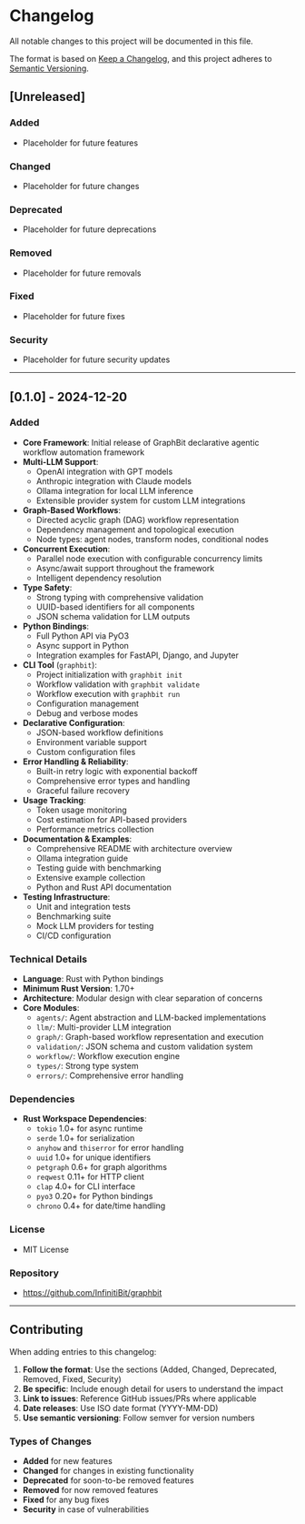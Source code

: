 # Changelog

All notable changes to this project will be documented in this file.

The format is based on [Keep a Changelog](https://keepachangelog.com/en/1.0.0/),
and this project adheres to [Semantic Versioning](https://semver.org/spec/v2.0.0.html).

## [Unreleased]

### Added
- Placeholder for future features

### Changed
- Placeholder for future changes

### Deprecated
- Placeholder for future deprecations

### Removed
- Placeholder for future removals

### Fixed
- Placeholder for future fixes

### Security
- Placeholder for future security updates

---

## [0.1.0] - 2024-12-20

### Added
- **Core Framework**: Initial release of GraphBit declarative agentic workflow automation framework
- **Multi-LLM Support**: 
  - OpenAI integration with GPT models
  - Anthropic integration with Claude models
  - Ollama integration for local LLM inference
  - Extensible provider system for custom LLM integrations
- **Graph-Based Workflows**: 
  - Directed acyclic graph (DAG) workflow representation
  - Dependency management and topological execution
  - Node types: agent nodes, transform nodes, conditional nodes
- **Concurrent Execution**: 
  - Parallel node execution with configurable concurrency limits
  - Async/await support throughout the framework
  - Intelligent dependency resolution
- **Type Safety**: 
  - Strong typing with comprehensive validation
  - UUID-based identifiers for all components
  - JSON schema validation for LLM outputs
- **Python Bindings**: 
  - Full Python API via PyO3
  - Async support in Python
  - Integration examples for FastAPI, Django, and Jupyter
- **CLI Tool** (`graphbit`):
  - Project initialization with `graphbit init`
  - Workflow validation with `graphbit validate`
  - Workflow execution with `graphbit run`
  - Configuration management
  - Debug and verbose modes
- **Declarative Configuration**: 
  - JSON-based workflow definitions
  - Environment variable support
  - Custom configuration files
- **Error Handling & Reliability**:
  - Built-in retry logic with exponential backoff
  - Comprehensive error types and handling
  - Graceful failure recovery
- **Usage Tracking**:
  - Token usage monitoring
  - Cost estimation for API-based providers
  - Performance metrics collection
- **Documentation & Examples**:
  - Comprehensive README with architecture overview
  - Ollama integration guide
  - Testing guide with benchmarking
  - Extensive example collection
  - Python and Rust API documentation
- **Testing Infrastructure**:
  - Unit and integration tests
  - Benchmarking suite
  - Mock LLM providers for testing
  - CI/CD configuration

### Technical Details
- **Language**: Rust with Python bindings
- **Minimum Rust Version**: 1.70+
- **Architecture**: Modular design with clear separation of concerns
- **Core Modules**:
  - `agents/`: Agent abstraction and LLM-backed implementations
  - `llm/`: Multi-provider LLM integration
  - `graph/`: Graph-based workflow representation and execution
  - `validation/`: JSON schema and custom validation system
  - `workflow/`: Workflow execution engine
  - `types/`: Strong type system
  - `errors/`: Comprehensive error handling

### Dependencies
- **Rust Workspace Dependencies**:
  - `tokio` 1.0+ for async runtime
  - `serde` 1.0+ for serialization
  - `anyhow` and `thiserror` for error handling
  - `uuid` 1.0+ for unique identifiers
  - `petgraph` 0.6+ for graph algorithms
  - `reqwest` 0.11+ for HTTP client
  - `clap` 4.0+ for CLI interface
  - `pyo3` 0.20+ for Python bindings
  - `chrono` 0.4+ for date/time handling

### License
- MIT License

### Repository
- https://github.com/InfinitiBit/graphbit

---

## Contributing

When adding entries to this changelog:

1. **Follow the format**: Use the sections (Added, Changed, Deprecated, Removed, Fixed, Security)
2. **Be specific**: Include enough detail for users to understand the impact
3. **Link to issues**: Reference GitHub issues/PRs where applicable
4. **Date releases**: Use ISO date format (YYYY-MM-DD)
5. **Use semantic versioning**: Follow semver for version numbers

### Types of Changes
- **Added** for new features
- **Changed** for changes in existing functionality  
- **Deprecated** for soon-to-be removed features
- **Removed** for now removed features
- **Fixed** for any bug fixes
- **Security** in case of vulnerabilities 
